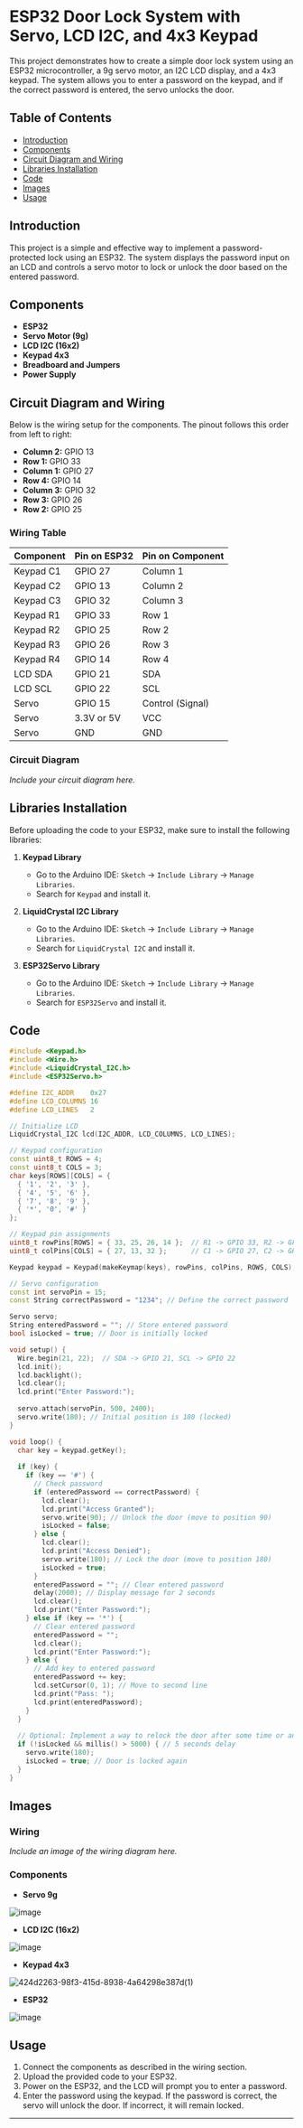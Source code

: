 # ESP32 Door Lock System with Servo, LCD I2C, and 4x3 Keypad

This project demonstrates how to create a simple door lock system using an ESP32 microcontroller, a 9g servo motor, an I2C LCD display, and a 4x3 keypad. The system allows you to enter a password on the keypad, and if the correct password is entered, the servo unlocks the door.

## Table of Contents
- [Introduction](#introduction)
- [Components](#components)
- [Circuit Diagram and Wiring](#circuit-diagram-and-wiring)
- [Libraries Installation](#libraries-installation)
- [Code](#code)
- [Images](#images)
- [Usage](#usage)

## Introduction
This project is a simple and effective way to implement a password-protected lock using an ESP32. The system displays the password input on an LCD and controls a servo motor to lock or unlock the door based on the entered password.

## Components
- **ESP32**
- **Servo Motor (9g)**
- **LCD I2C (16x2)**
- **Keypad 4x3**
- **Breadboard and Jumpers**
- **Power Supply**

## Circuit Diagram and Wiring
Below is the wiring setup for the components. The pinout follows this order from left to right:

- **Column 2:** GPIO 13
- **Row 1:** GPIO 33
- **Column 1:** GPIO 27
- **Row 4:** GPIO 14
- **Column 3:** GPIO 32
- **Row 3:** GPIO 26
- **Row 2:** GPIO 25

### Wiring Table

| Component | Pin on ESP32 | Pin on Component |
|-----------|--------------|------------------|
| Keypad C1 | GPIO 27      | Column 1         |
| Keypad C2 | GPIO 13      | Column 2         |
| Keypad C3 | GPIO 32      | Column 3         |
| Keypad R1 | GPIO 33      | Row 1            |
| Keypad R2 | GPIO 25      | Row 2            |
| Keypad R3 | GPIO 26      | Row 3            |
| Keypad R4 | GPIO 14      | Row 4            |
| LCD SDA   | GPIO 21      | SDA              |
| LCD SCL   | GPIO 22      | SCL              |
| Servo     | GPIO 15      | Control (Signal) |
| Servo     | 3.3V or 5V   | VCC              |
| Servo     | GND          | GND              |

### Circuit Diagram
_Include your circuit diagram here._

## Libraries Installation

Before uploading the code to your ESP32, make sure to install the following libraries:

1. **Keypad Library**
   - Go to the Arduino IDE: `Sketch` -> `Include Library` -> `Manage Libraries`.
   - Search for `Keypad` and install it.

2. **LiquidCrystal I2C Library**
   - Go to the Arduino IDE: `Sketch` -> `Include Library` -> `Manage Libraries`.
   - Search for `LiquidCrystal I2C` and install it.

3. **ESP32Servo Library**
   - Go to the Arduino IDE: `Sketch` -> `Include Library` -> `Manage Libraries`.
   - Search for `ESP32Servo` and install it.

## Code

```cpp
#include <Keypad.h>
#include <Wire.h>
#include <LiquidCrystal_I2C.h>
#include <ESP32Servo.h>

#define I2C_ADDR    0x27
#define LCD_COLUMNS 16
#define LCD_LINES   2

// Initialize LCD
LiquidCrystal_I2C lcd(I2C_ADDR, LCD_COLUMNS, LCD_LINES);

// Keypad configuration
const uint8_t ROWS = 4;
const uint8_t COLS = 3;
char keys[ROWS][COLS] = {
  { '1', '2', '3' },
  { '4', '5', '6' },
  { '7', '8', '9' },
  { '*', '0', '#' }
};

// Keypad pin assignments
uint8_t rowPins[ROWS] = { 33, 25, 26, 14 };  // R1 -> GPIO 33, R2 -> GPIO 25, R3 -> GPIO 26, R4 -> GPIO 14
uint8_t colPins[COLS] = { 27, 13, 32 };      // C1 -> GPIO 27, C2 -> GPIO 13, C3 -> GPIO 32

Keypad keypad = Keypad(makeKeymap(keys), rowPins, colPins, ROWS, COLS);

// Servo configuration
const int servoPin = 15;
const String correctPassword = "1234"; // Define the correct password

Servo servo;
String enteredPassword = ""; // Store entered password
bool isLocked = true; // Door is initially locked

void setup() {
  Wire.begin(21, 22);  // SDA -> GPIO 21, SCL -> GPIO 22
  lcd.init();
  lcd.backlight();
  lcd.clear();
  lcd.print("Enter Password:");
  
  servo.attach(servoPin, 500, 2400);
  servo.write(180); // Initial position is 180 (locked)
}

void loop() {
  char key = keypad.getKey();
  
  if (key) {
    if (key == '#') {
      // Check password
      if (enteredPassword == correctPassword) {
        lcd.clear();
        lcd.print("Access Granted");
        servo.write(90); // Unlock the door (move to position 90)
        isLocked = false;
      } else {
        lcd.clear();
        lcd.print("Access Denied");
        servo.write(180); // Lock the door (move to position 180)
        isLocked = true;
      }
      enteredPassword = ""; // Clear entered password
      delay(2000); // Display message for 2 seconds
      lcd.clear();
      lcd.print("Enter Password:");
    } else if (key == '*') {
      // Clear entered password
      enteredPassword = "";
      lcd.clear();
      lcd.print("Enter Password:");
    } else {
      // Add key to entered password
      enteredPassword += key;
      lcd.setCursor(0, 1); // Move to second line
      lcd.print("Pass: ");
      lcd.print(enteredPassword);
    }
  }
  
  // Optional: Implement a way to relock the door after some time or another event
  if (!isLocked && millis() > 5000) { // 5 seconds delay
    servo.write(180);
    isLocked = true; // Door is locked again
  }
}
```

## Images

### Wiring
_Include an image of the wiring diagram here._

### Components

- **Servo 9g**

![image](https://github.com/user-attachments/assets/68b3a5e2-b8f0-4e6d-b69b-0b5ba62687cb)


- **LCD I2C (16x2)**

![image](https://github.com/user-attachments/assets/a1bf6f6c-21d8-4c4c-bd72-bc2ae5ac26ea)


- **Keypad 4x3**

![424d2263-98f3-415d-8938-4a64298e387d(1)](https://github.com/user-attachments/assets/6a34080d-987b-4246-843d-5a2d11ffde7f)


- **ESP32**
  
![image](https://github.com/user-attachments/assets/7c672bcb-6fa9-4afc-bb24-f2c2c3f6fc9d)


## Usage

1. Connect the components as described in the wiring section.
2. Upload the provided code to your ESP32.
3. Power on the ESP32, and the LCD will prompt you to enter a password.
4. Enter the password using the keypad. If the password is correct, the servo will unlock the door. If incorrect, it will remain locked.

---

